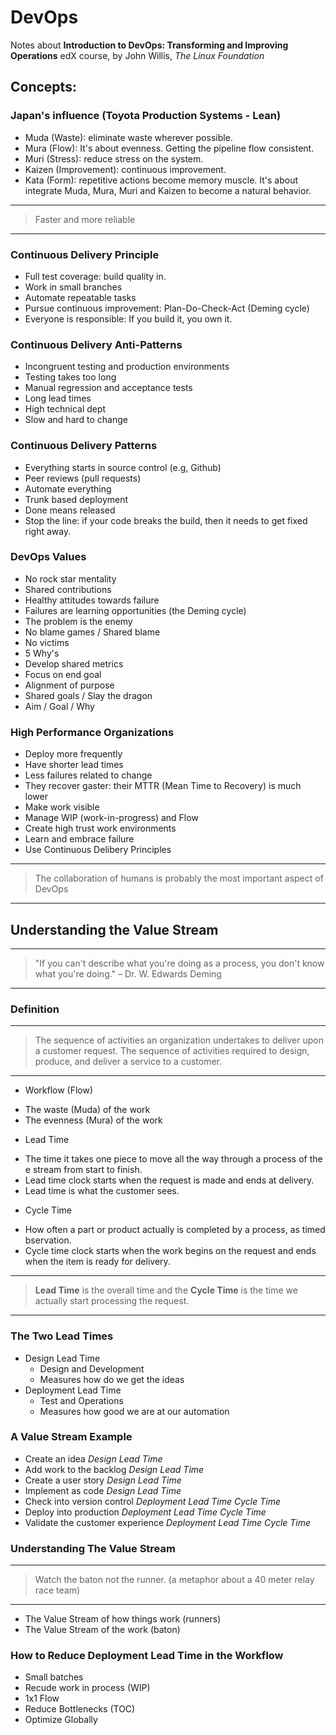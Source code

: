 # DevOps

Notes about **Introduction to DevOps: Transforming and Improving Operations** edX course, by John Willis, *The Linux Foundation*

## Concepts:

### Japan's influence (Toyota Production Systems - Lean)

 - Muda (Waste): eliminate waste wherever possible.
 - Mura (Flow): It's about evenness. Getting the pipeline flow consistent.
 - Muri (Stress): reduce stress on the system.
 - Kaizen (Improvement): continuous improvement.
 - Kata (Form): repetitive actions become memory muscle. It's about integrate Muda, Mura, Muri and Kaizen to become a natural behavior.

--------------------------
> Faster and more reliable
--------------------------

### Continuous Delivery Principle

 - Full test coverage: build quality in.
 - Work in small branches
 - Automate repeatable tasks
 - Pursue continuous improvement: Plan-Do-Check-Act (Deming cycle)
 - Everyone is responsible: If you build it, you own it.

### Continuous Delivery Anti-Patterns

 - Incongruent testing and production environments
 - Testing takes too long
 - Manual regression and acceptance tests
 - Long lead times
 - High technical dept
 - Slow and hard to change

### Continuous Delivery Patterns

 - Everything starts in source control (e.g, Github)
 - Peer reviews (pull requests)
 - Automate everything
 - Trunk based deployment
 - Done means released
 - Stop the line: if your code breaks the build, then it needs to get fixed right away.

### DevOps Values

 - No rock star mentality
 - Shared contributions
 - Healthy attitudes towards failure
 - Failures are learning opportunities (the Deming cycle)
 - The problem is the enemy
 - No blame games / Shared blame
 - No victims
 - 5 Why's
 - Develop shared metrics
 - Focus on end goal
 - Alignment of purpose
 - Shared goals / Slay the dragon
 - Aim / Goal / Why

### High Performance Organizations

 - Deploy more frequently
 - Have shorter lead times
 - Less failures related to change
 - They recover gaster: their MTTR (Mean Time to Recovery) is much lower
 - Make work visible
 - Manage WIP (work-in-progress) and Flow
 - Create high trust work environments
 - Learn and embrace failure
 - Use Continuous Delibery Principles

----------------------------
> The collaboration of humans is probably the most important aspect of DevOps
----------------------------

## Understanding the Value Stream

---------------------------------------
> "If you can't describe what you're doing as a process, you don't know what you're doing." – Dr. W. Edwards Deming
---------------------------------------

### Definition

---------------
> The sequence of activities an organization undertakes to deliver upon a customer request.
> The sequence of activities required to design, produce, and deliver a service to a customer.
---------------

 + Workflow (Flow)
  - The waste (Muda) of the work
  - The evenness (Mura) of the work
 + Lead Time
  - The time it takes one piece to move all the way through a process of the e stream from start to finish.
  - Lead time clock starts when the request is made and ends at delivery.
  - Lead time is what the customer sees.
 + Cycle Time
  - How often a part or product actually is completed by a process, as timed   bservation.
  - Cycle time clock starts when the work begins on the request and ends when the item is ready for delivery.
    
-------------------------
> **Lead Time** is the overall time and the **Cycle Time** is the time we actually start processing the request.
-------------------------

### The Two Lead Times

 + Design Lead Time
   - Design and Development
   - Measures how do we get the ideas
 + Deployment Lead Time
   - Test and Operations
   - Measures how good we are at our automation

### A Value Stream Example

 - Create an idea *Design Lead Time*
 - Add work to the backlog *Design Lead Time*
 - Create a user story *Design Lead Time*
 - Implement as code *Design Lead Time*
 - Check into version control *Deployment Lead Time* *Cycle Time*
 - Deploy into production *Deployment Lead Time* *Cycle Time*
 - Validate the customer experience *Deployment Lead Time* *Cycle Time*

### Understanding The Value Stream

---------------------
> Watch the baton not the runner. (a metaphor about a 40 meter relay race team)
---------------------

 - The Value Stream of how things work (runners)
 - The Value Stream of the work (baton)

### How to Reduce Deployment Lead Time in the Workflow

- Small batches
- Recude work in process (WIP)
- 1x1 Flow
- Reduce Bottlenecks (TOC)
- Optimize Globally











